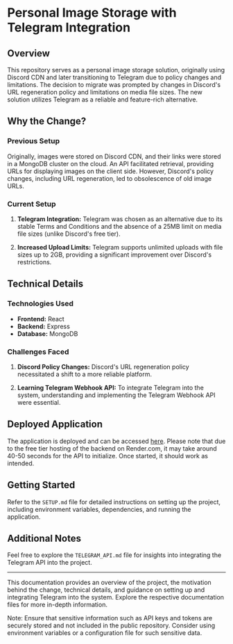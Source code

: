# Personal Image Storage with Telegram Integration

## Overview

This repository serves as a personal image storage solution, originally using Discord CDN and later transitioning to Telegram due to policy changes and limitations. The decision to migrate was prompted by changes in Discord's URL regeneration policy and limitations on media file sizes. The new solution utilizes Telegram as a reliable and feature-rich alternative.

## Why the Change?

### Previous Setup

Originally, images were stored on Discord CDN, and their links were stored in a MongoDB cluster on the cloud. An API facilitated retrieval, providing URLs for displaying images on the client side. However, Discord's policy changes, including URL regeneration, led to obsolescence of old image URLs.

### Current Setup

1. **Telegram Integration:** Telegram was chosen as an alternative due to its stable Terms and Conditions and the absence of a 25MB limit on media file sizes (unlike Discord's free tier).

2. **Increased Upload Limits:** Telegram supports unlimited uploads with file sizes up to 2GB, providing a significant improvement over Discord's restrictions.

## Technical Details

### Technologies Used

- **Frontend:** React
- **Backend:** Express
- **Database:** MongoDB

### Challenges Faced

1. **Discord Policy Changes:** Discord's URL regeneration policy necessitated a shift to a more reliable platform.

2. **Learning Telegram Webhook API:** To integrate Telegram into the system, understanding and implementing the Telegram Webhook API were essential.


## Deployed Application

The application is deployed and can be accessed [here](https://upload-io.netlify.app/). Please note that due to the free tier hosting of the backend on Render.com, it may take around 40-50 seconds for the API to initialize. Once started, it should work as intended.

## Getting Started

Refer to the `SETUP.md` file for detailed instructions on setting up the project, including environment variables, dependencies, and running the application.

## Additional Notes

Feel free to explore the `TELEGRAM_API.md` file for insights into integrating the Telegram API into the project.

---

This documentation provides an overview of the project, the motivation behind the change, technical details, and guidance on setting up and integrating Telegram into the system. Explore the respective documentation files for more in-depth information.

Note: Ensure that sensitive information such as API keys and tokens are securely stored and not included in the public repository. Consider using environment variables or a configuration file for such sensitive data.
